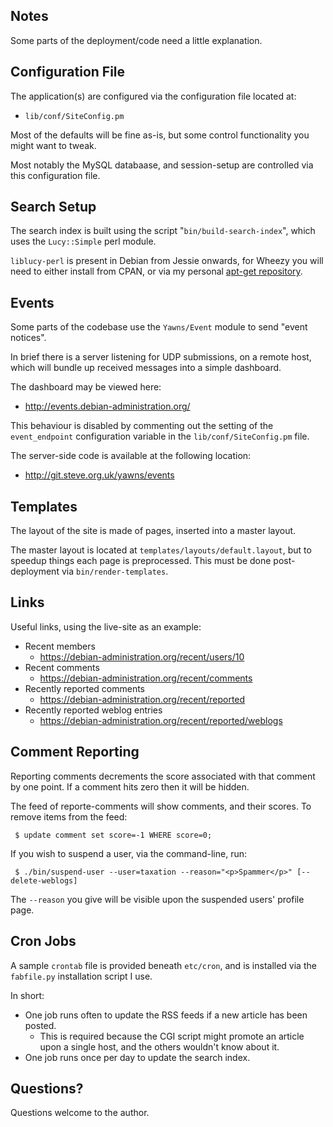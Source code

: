 
Notes
-----

Some parts of the deployment/code need a little explanation.



Configuration File
------------------

The application(s) are configured via the configuration file located at:

* `lib/conf/SiteConfig.pm`

Most of the defaults will be fine as-is, but some control functionality you might want to tweak.

Most notably the MySQL databaase, and session-setup are controlled via this configuration file.





Search Setup
------------

The search index is built using the script "`bin/build-search-index`", which uses the `Lucy::Simple` perl module.

`liblucy-perl` is present in Debian from Jessie onwards, for Wheezy you will need to either install from CPAN, or via my personal [apt-get repository](http://packages.steve.org.uk/lucy/).



Events
------

Some parts of the codebase use the `Yawns/Event` module to send "event notices".

In brief there is a server listening for UDP submissions, on a remote host, which will bundle up received messages into a simple dashboard.

The dashboard may be viewed here:

* http://events.debian-administration.org/

This behaviour is disabled by commenting out the setting of the `event_endpoint` configuration variable in the `lib/conf/SiteConfig.pm` file.

The server-side code is available at the following location:

* http://git.steve.org.uk/yawns/events



Templates
---------

The layout of the site is made of pages, inserted into a master
layout.

The master layout is located at `templates/layouts/default.layout`,
but to speedup things each page is preprocessed.  This must be done
post-deployment via `bin/render-templates`.


Links
-----

Useful links, using the live-site as an example:

* Recent members
    * https://debian-administration.org/recent/users/10
* Recent comments
    * https://debian-administration.org/recent/comments
* Recently reported comments
    * https://debian-administration.org/recent/reported
* Recently reported weblog entries
    * https://debian-administration.org/recent/reported/weblogs



Comment Reporting
-----------------

Reporting comments decrements the score associated with that comment by one point.  If a comment hits zero then it will be hidden.

The feed of reporte-comments will show comments, and their scores.  To remove items from the feed:

     $ update comment set score=-1 WHERE score=0;

If you wish to suspend a user, via the command-line, run:

     $ ./bin/suspend-user --user=taxation --reason="<p>Spammer</p>" [--delete-weblogs]

The `--reason` you give will be visible upon the suspended users' profile page.



Cron Jobs
---------

A sample `crontab` file is provided beneath `etc/cron`, and is installed via the `fabfile.py` installation script I use.

In short:

* One job runs often to update the RSS feeds if a new article has been posted.
    * This is required because the CGI script might promote an article upon a single host, and the others wouldn't know about it.
* One job runs once per day to update the search index.



Questions?
----------

Questions welcome to the author.
